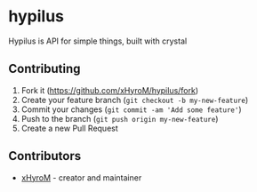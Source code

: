 # hypilus

Hypilus is API for simple things, built with crystal

## Contributing

1. Fork it (<https://github.com/xHyroM/hypilus/fork>)
2. Create your feature branch (`git checkout -b my-new-feature`)
3. Commit your changes (`git commit -am 'Add some feature'`)
4. Push to the branch (`git push origin my-new-feature`)
5. Create a new Pull Request

## Contributors

- [xHyroM](https://github.com/your-github-user) - creator and maintainer
